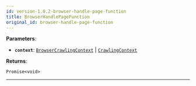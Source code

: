 ```yaml
---
id: version-1.0.2-browser-handle-page-function
title: BrowserHandlePageFunction
original_id: browser-handle-page-function
---
```


<a name="browserhandlepagefunction"></a>

**Parameters**:

-   **`context`**: [`BrowserCrawlingContext`](../typedefs/browser-crawling-context) | [`CrawlingContext`](../typedefs/crawling-context)

**Returns**:

`Promise<void>`

---
